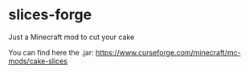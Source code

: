 # slices-forge
Just a Minecraft mod to cut your cake

You can find here the .jar:
https://www.curseforge.com/minecraft/mc-mods/cake-slices
